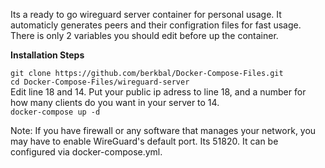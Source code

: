 Its a ready to go wireguard server container for personal usage. It automaticly generates peers and their configration files for fast usage. There is only 2 variables you should edit before up the container.

**Installation Steps**  

`git clone https://github.com/berkbal/Docker-Compose-Files.git`  
`cd Docker-Compose-Files/wireguard-server`  
Edit line 18 and 14. Put your public ip adress to line 18, and a number for how many clients do you want in your server to 14.  
`docker-compose up -d`  
  
Note: If you have firewall or any software that manages your network, you may have to enable WireGuard's default port. Its 51820. It can be configured via docker-compose.yml.
